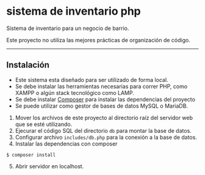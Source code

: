 # sistema de inventario php

Sistema de inventario para un negocio de barrio.

Este proyecto no utiliza las mejores prácticas de organización de código.

---

## Instalación

- Este sistema esta diseñado para ser utilizado de forma local.
- Se debe instalar las herramientas necesarias para correr PHP, como XAMPP o algún stack tecnológico como LAMP.
- Se debe instalar [Composer](https://getcomposer.org/) para instalar las dependencias del proyecto
- Se puede utilizar como gestor de bases de datos MySQL o MariaDB.


1. Mover los archivos de este proyecto al directorio raíz del servidor web que se esté utilizando.
2. Ejecurar el código SQL del directorio `db` para montar la base de datos.
3. Configurar archivo `includes/db.php` para la conexión a la base de datos.
4. Instalar las dependencias con composer

```console
$ composer install
```

5. Abrir servidor en localhost.
